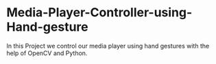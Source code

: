 # Media-Player-Controller-using-Hand-gesture
In this Project we control our media player using hand gestures with the help of OpenCV and Python.
